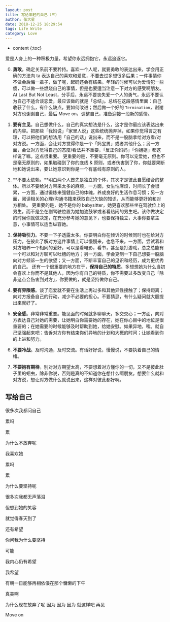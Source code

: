 ```yaml
---
layout: post 
title: 写给年轻的自己（三）
author: 张大星
date: 2018-12-25 18:29:54
tags: Life Write
category: Love
---
```

* content
{:toc}

爱是人身上的一种积极力量，希望你永远拥抱它，永远追逐它。




0. **勇敢**。确定关系前不要矜持。喜欢一个人呢，就要勇敢的表达出来，学会用正确的方法向 ta 表达自己的喜欢和爱意，不要去过多想很多后果；一件事情你不做会后悔一辈子，做了呢，起码还会有结果。年轻的时候可以为爱情犯一些傻，可以做一些燃烧自己的事情，但是也要适当注意一下对方的感受啊朋友。
At Last But Not Least，分手后，永远不要丧失爱一个人的勇气，永远不要认为自己不适合谈恋爱，最应该做的就是「总结」。总结在这段感情里面：自己收获了什么，有什么缺点，要如何改进；然后做一个好的 `Termination`，谢谢对方也谢谢自己，最后 Move on，调整自己，准备迎接一段新的感情。

1.  **要有主见**。自己想做什么，自己的真实想法是什么，这才是你最应该表达出来的内容。把那些「我妈说」「家里人说」这些统统抛弃掉，如果你觉得言之有理，可以把他们的想法用「自己的话」说出来，而不是一股脑拿给对方看/对对方说。一方面，会让对方觉得你是一个「妈宝男」或者其他什么；另一方面，会让对方觉得自己的态度/看法并不重要，「反正你妈妈」「你姐姐」都这样说了嘛。这点很重要。
更重要的是，不要毫无原则。你可以宠爱她，但也不是毫无原则的，如果触碰到了你的底线 & 原则，或者伤害到了你，你就要果断地和她说出来，要让她意识到你是一个有底线有原则的人。

2.  **不要太依赖。**明白两个人首先是独立的个体，其次才是彼此自愿结合的整体。所以不要给对方带来太多的麻烦，一方面，女生怕麻烦，时间长了会很累，一方面，通过锻炼来强健自己的体魄，养成良好的生活作息习惯；另一方面，阅读相关的心理/沟通书籍来获取自己欠缺的知识，从而能够更好的和对方相处。
更重要的是，她不是你的 babysitter，她更喜欢那些坐在驾驶位上的男生，而不是坐在副驾驶位置为她加油鼓掌或者看热闹的男生吧。该你做决定的时候你就做决定，在充分参考她的意见下，也要保持独立，大事你要拿主意，小事情可以适当纵容她。

3.  **保持吸引力**。不要一下子透露太多。你要明白你在倾诉的时候同时也在给对方压力，在彼此了解对方这件事情上可以慢慢来，也急不来。一方面，尝试着和对方培养一个相同的爱好，可以是看电影，看书，甚至是打游戏，总之总能有一个可以和对方聊可以吐槽的地方；另一方面，学会克制一下自己想要一股脑向对方倾诉一生的欲望；又一方面，不断丰富自己的见识和经历，成为更优秀的自己。
还有一个很重要的地方在于，**保持自己的特质**。多想想她为什么当初会喜欢上你而不是其他人，因为你有自己的特质，你不需要过多改变自己「除非这点会伤害到对方」，你要做的，就是坚持做你自己。

4. **要有界限感**。谈了恋爱就不要在生活上再过多和其他异性接触了；保持距离；向对方报备自己的行动，减少不必要的担心。不要猜忌，有什么疑问就大胆提出来就好了。

5. **安全感**。非常非常重要。能见面的时候就多聊聊天，多交交心；一方面，向对方表达自己对她的需要，让她明白你需要她的存在，她在你心目中的地位是很重要的；在她需要的时候能够及时帮助到她，给她安慰。如果异地，唉。就自己坚强起来吧；告诉对方你有结束你们异地的计划和大概的时间；让她看到你的上进和努力。

6. **不要冷战**。及时沟通，及时交流。有话好好说，慢慢说，不要执着自己的情绪。

7. **不要抱有期待**。别对对方期望太高，不要想着对方懂你的一切，又不是彼此肚子里的蛔虫，除非你说，否则是真的不知道你在想什么啊朋友。想要什么就和对方说，想让对方做什么就说出来，这样对彼此都好啊。


## 写给自己

很多次我都问自己  

累吗

累

为什么不放弃呢

我喜欢她

累吗

累

为什么要坚持呢


很多次我都无声落泪

但想到她的笑容

就觉得春天到了

还有希望

你问我为什么要坚持

可能

我内心仍有希望

我希望

有朝一日能够再相依偎在那个慵懒的下午

真美啊

为什么现在放弃了呢
因为
因为
因为
就这样吧
再见

Move on



